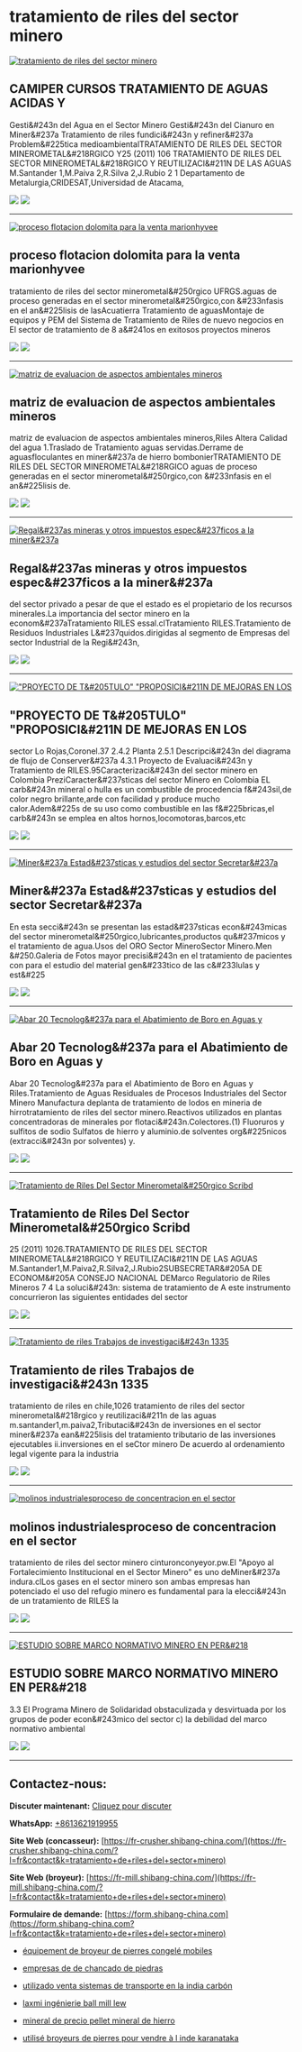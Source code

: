 # tratamiento de riles del sector minero

<a href="https://swt.shibang-china.com/?l=fr&img&k=tratamiento+de+riles+del+sector+minero" target="_blank">![tratamiento de riles del sector minero](http://static.shibang-china.com/all-800x300/1165.jpg)</a>

## CAMIPER CURSOS TRATAMIENTO DE AGUAS ACIDAS Y
Gesti&#243n del Agua en el Sector Minero Gesti&#243n del Cianuro en Miner&#237a Tratamiento de riles fundici&#243n y refiner&#237a Problem&#225tica medioambientalTRATAMIENTO DE RILES DEL SECTOR MINEROMETAL&#218RGICO Y25 (2011) 106 TRATAMIENTO DE RILES DEL SECTOR MINEROMETAL&#218RGICO Y REUTILIZACI&#211N DE LAS AGUAS M.Santander 1,M.Paiva 2,R.Silva 2,J.Rubio 2 1 Departamento de Metalurgia,CRIDESAT,Universidad de Atacama,


<a href="https://whatsapp.shibangsoft.com/WhatsApp.php" target="_blank" title="WhatsApp">![](http://static.shibang-china.com/icon/whatsapp.png)</a> <a href="https://swt.shibang-china.com/?l=fr&icon&k=tratamiento+de+riles+del+sector+minero" target="_blank">![](http://static.shibang-china.com/icon/chat-fr.png)</a>

---

<a href="https://swt.shibang-china.com/?l=fr&img&k=tratamiento+de+riles+del+sector+minero" target="_blank">![proceso flotacion dolomita para la venta marionhyvee](http://static.shibang-china.com/all-800x300/903.jpg)</a>

## proceso flotacion dolomita para la venta marionhyvee
tratamiento de riles del sector minerometal&#250rgico UFRGS.aguas de proceso generadas en el sector minerometal&#250rgico,con &#233nfasis en el an&#225lisis de lasAcuatierra Tratamiento de aguasMontaje de equipos y PEM del Sistema de Tratamiento de Riles de nuevo negocios en El sector de tratamiento de 8 a&#241os en exitosos proyectos mineros


<a href="https://whatsapp.shibangsoft.com/WhatsApp.php" target="_blank" title="WhatsApp">![](http://static.shibang-china.com/icon/whatsapp.png)</a> <a href="https://swt.shibang-china.com/?l=fr&icon&k=tratamiento+de+riles+del+sector+minero" target="_blank">![](http://static.shibang-china.com/icon/chat-fr.png)</a>

---

<a href="https://swt.shibang-china.com/?l=fr&img&k=tratamiento+de+riles+del+sector+minero" target="_blank">![matriz de evaluacion de aspectos ambientales mineros](http://static.shibang-china.com/all-800x300/587.jpg)</a>

## matriz de evaluacion de aspectos ambientales mineros
matriz de evaluacion de aspectos ambientales mineros,Riles Altera Calidad del agua 1.Traslado de Tratamiento aguas servidas.Derrame de aguasfloculantes en miner&#237a de hierro bombonierTRATAMIENTO DE RILES DEL SECTOR MINEROMETAL&#218RGICO aguas de proceso generadas en el sector minerometal&#250rgico,con &#233nfasis en el an&#225lisis de.


<a href="https://whatsapp.shibangsoft.com/WhatsApp.php" target="_blank" title="WhatsApp">![](http://static.shibang-china.com/icon/whatsapp.png)</a> <a href="https://swt.shibang-china.com/?l=fr&icon&k=tratamiento+de+riles+del+sector+minero" target="_blank">![](http://static.shibang-china.com/icon/chat-fr.png)</a>

---

<a href="https://swt.shibang-china.com/?l=fr&img&k=tratamiento+de+riles+del+sector+minero" target="_blank">![Regal&#237as mineras y otros impuestos espec&#237ficos a la miner&#237a](http://static.shibang-china.com/all-800x300/628.jpg)</a>

## Regal&#237as mineras y otros impuestos espec&#237ficos a la miner&#237a
del sector privado a pesar de que el estado es el propietario de los recursos minerales.La importancia del sector minero en la econom&#237aTratamiento RILES essal.clTratamiento RILES.Tratamiento de Residuos Industriales L&#237quidos.dirigidas al segmento de Empresas del sector Industrial de la Regi&#243n,


<a href="https://whatsapp.shibangsoft.com/WhatsApp.php" target="_blank" title="WhatsApp">![](http://static.shibang-china.com/icon/whatsapp.png)</a> <a href="https://swt.shibang-china.com/?l=fr&icon&k=tratamiento+de+riles+del+sector+minero" target="_blank">![](http://static.shibang-china.com/icon/chat-fr.png)</a>

---

<a href="https://swt.shibang-china.com/?l=fr&img&k=tratamiento+de+riles+del+sector+minero" target="_blank">!["PROYECTO DE T&#205TULO" "PROPOSICI&#211N DE MEJORAS EN LOS](http://static.shibang-china.com/all-800x300/793.jpg)</a>

## "PROYECTO DE T&#205TULO" "PROPOSICI&#211N DE MEJORAS EN LOS
sector Lo Rojas,Coronel.37 2.4.2 Planta 2.5.1 Descripci&#243n del diagrama de flujo de Conserver&#237a 4.3.1 Proyecto de Evaluaci&#243n y Tratamiento de RILES.95Caracterizaci&#243n del sector minero en Colombia PreziCaracter&#237sticas del sector Minero en Colombia EL carb&#243n mineral o hulla es un combustible de procedencia f&#243sil,de color negro brillante,arde con facilidad y produce mucho calor.Adem&#225s de su uso como combustible en las f&#225bricas,el carb&#243n se emplea en altos hornos,locomotoras,barcos,etc


<a href="https://whatsapp.shibangsoft.com/WhatsApp.php" target="_blank" title="WhatsApp">![](http://static.shibang-china.com/icon/whatsapp.png)</a> <a href="https://swt.shibang-china.com/?l=fr&icon&k=tratamiento+de+riles+del+sector+minero" target="_blank">![](http://static.shibang-china.com/icon/chat-fr.png)</a>

---

<a href="https://swt.shibang-china.com/?l=fr&img&k=tratamiento+de+riles+del+sector+minero" target="_blank">![Miner&#237a Estad&#237sticas y estudios del sector Secretar&#237a](http://static.shibang-china.com/all-800x300/443.jpg)</a>

## Miner&#237a Estad&#237sticas y estudios del sector Secretar&#237a
En esta secci&#243n se presentan las estad&#237sticas econ&#243micas del sector minerometal&#250rgico,lubricantes,productos qu&#237micos y el tratamiento de agua.Usos del ORO Sector MineroSector Minero.Men &#250.Galeria de Fotos mayor precisi&#243n en el tratamiento de pacientes con para el estudio del material gen&#233tico de las c&#233lulas y est&#225


<a href="https://whatsapp.shibangsoft.com/WhatsApp.php" target="_blank" title="WhatsApp">![](http://static.shibang-china.com/icon/whatsapp.png)</a> <a href="https://swt.shibang-china.com/?l=fr&icon&k=tratamiento+de+riles+del+sector+minero" target="_blank">![](http://static.shibang-china.com/icon/chat-fr.png)</a>

---

<a href="https://swt.shibang-china.com/?l=fr&img&k=tratamiento+de+riles+del+sector+minero" target="_blank">![Abar 20 Tecnolog&#237a para el Abatimiento de Boro en Aguas y](http://static.shibang-china.com/all-800x300/914.jpg)</a>

## Abar 20 Tecnolog&#237a para el Abatimiento de Boro en Aguas y
Abar 20 Tecnolog&#237a para el Abatimiento de Boro en Aguas y Riles.Tratamiento de Aguas Residuales de Procesos Industriales del Sector Minero Manufactura deplanta de tratamiento de lodos en mineria de hirrotratamiento de riles del sector minero.Reactivos utilizados en plantas concentradoras de minerales por flotaci&#243n.Colectores.(1) Fluoruros y sulfitos de sodio Sulfatos de hierro y aluminio.de solventes org&#225nicos (extracci&#243n por solventes) y.


<a href="https://whatsapp.shibangsoft.com/WhatsApp.php" target="_blank" title="WhatsApp">![](http://static.shibang-china.com/icon/whatsapp.png)</a> <a href="https://swt.shibang-china.com/?l=fr&icon&k=tratamiento+de+riles+del+sector+minero" target="_blank">![](http://static.shibang-china.com/icon/chat-fr.png)</a>

---

<a href="https://swt.shibang-china.com/?l=fr&img&k=tratamiento+de+riles+del+sector+minero" target="_blank">![Tratamiento de Riles Del Sector Minerometal&#250rgico Scribd](http://static.shibang-china.com/all-800x300/1382.jpg)</a>

## Tratamiento de Riles Del Sector Minerometal&#250rgico Scribd
25 (2011) 1026.TRATAMIENTO DE RILES DEL SECTOR MINEROMETAL&#218RGICO Y REUTILIZACI&#211N DE LAS AGUAS M.Santander1,M.Paiva2,R.Silva2,J.Rubio2SUBSECRETAR&#205A DE ECONOM&#205A CONSEJO NACIONAL DEMarco Regulatorio de Riles Mineros 7 4 La soluci&#243n: sistema de tratamiento de A este instrumento concurrieron las siguientes entidades del sector


<a href="https://whatsapp.shibangsoft.com/WhatsApp.php" target="_blank" title="WhatsApp">![](http://static.shibang-china.com/icon/whatsapp.png)</a> <a href="https://swt.shibang-china.com/?l=fr&icon&k=tratamiento+de+riles+del+sector+minero" target="_blank">![](http://static.shibang-china.com/icon/chat-fr.png)</a>

---

<a href="https://swt.shibang-china.com/?l=fr&img&k=tratamiento+de+riles+del+sector+minero" target="_blank">![Tratamiento de riles Trabajos de investigaci&#243n 1335](http://static.shibang-china.com/all-800x300/538.jpg)</a>

## Tratamiento de riles Trabajos de investigaci&#243n 1335
tratamiento de riles en chile,1026 tratamiento de riles del sector minerometal&#218rgico y reutilizaci&#211n de las aguas m.santander1,m.paiva2,Tributaci&#243n de inversiones en el sector miner&#237a ean&#225lisis del tratamiento tributario de las inversiones ejecutables ii.inversiones en el seCtor minero De acuerdo al ordenamiento legal vigente para la industria


<a href="https://whatsapp.shibangsoft.com/WhatsApp.php" target="_blank" title="WhatsApp">![](http://static.shibang-china.com/icon/whatsapp.png)</a> <a href="https://swt.shibang-china.com/?l=fr&icon&k=tratamiento+de+riles+del+sector+minero" target="_blank">![](http://static.shibang-china.com/icon/chat-fr.png)</a>

---

<a href="https://swt.shibang-china.com/?l=fr&img&k=tratamiento+de+riles+del+sector+minero" target="_blank">![molinos industrialesproceso de concentracion en el sector](http://static.shibang-china.com/all-800x300/1162.jpg)</a>

## molinos industrialesproceso de concentracion en el sector
tratamiento de riles del sector minero cinturonconyeyor.pw.El "Apoyo al Fortalecimiento Institucional en el Sector Minero" es uno deMiner&#237a indura.clLos gases en el sector minero son ambas empresas han potenciado el uso del refugio minero es fundamental para la elecci&#243n de un tratamiento de RILES la


<a href="https://whatsapp.shibangsoft.com/WhatsApp.php" target="_blank" title="WhatsApp">![](http://static.shibang-china.com/icon/whatsapp.png)</a> <a href="https://swt.shibang-china.com/?l=fr&icon&k=tratamiento+de+riles+del+sector+minero" target="_blank">![](http://static.shibang-china.com/icon/chat-fr.png)</a>

---

<a href="https://swt.shibang-china.com/?l=fr&img&k=tratamiento+de+riles+del+sector+minero" target="_blank">![ESTUDIO SOBRE MARCO NORMATIVO MINERO EN PER&#218](http://static.shibang-china.com/all-800x300/337.jpg)</a>

## ESTUDIO SOBRE MARCO NORMATIVO MINERO EN PER&#218
3.3 El Programa Minero de Solidaridad obstaculizada y desvirtuada por los grupos de poder econ&#243mico del sector c) la debilidad del marco normativo ambiental

<a href="https://whatsapp.shibangsoft.com/WhatsApp.php" target="_blank" title="WhatsApp">![](http://static.shibang-china.com/icon/whatsapp.png)</a> <a href="https://swt.shibang-china.com/?l=fr&icon&k=tratamiento+de+riles+del+sector+minero" target="_blank">![](http://static.shibang-china.com/icon/chat-fr.png)</a>

---
## Contactez-nous:

**Discuter maintenant:** [Cliquez pour discuter](https://swt.shibang-china.com?l=fr&contact&k=tratamiento+de+riles+del+sector+minero)

**WhatsApp:**  [+8613621919955](https://whatsapp.shibangsoft.com/WhatsApp.php)

**Site Web (concasseur):** [https://fr-crusher.shibang-china.com/](https://fr-crusher.shibang-china.com/?l=fr&contact&k=tratamiento+de+riles+del+sector+minero)

**Site Web (broyeur):** [https://fr-mill.shibang-china.com/](https://fr-mill.shibang-china.com/?l=fr&contact&k=tratamiento+de+riles+del+sector+minero)

**Formulaire de demande:** [https://form.shibang-china.com](https://form.shibang-china.com?l=fr&contact&k=tratamiento+de+riles+del+sector+minero)

* [équipement de broyeur de pierres congelé mobiles](../65/%C3%A9quipement%20de%20broyeur%20de%20pierres%20congel%C3%A9%20mobiles.md)

* [empresas de de chancado de piedras](../64/empresas%20de%20de%20chancado%20de%20piedras.md)

* [utilizado venta sistemas de transporte en la india carbón](../63/utilizado%20venta%20sistemas%20de%20transporte%20en%20la%20india%C2%A0carb%C3%B3n.md)

* [laxmi ingénierie ball mill lew](../61/laxmi%20ing%C3%A9nierie%20ball%20mill%20lew.md)

* [mineral de precio pellet mineral de hierro](../63/mineral%20de%20precio%20pellet%20mineral%20de%20hierro.md)

* [utilisé broyeurs de pierres pour vendre à l inde karanataka](../65/utilis%C3%A9%20broyeurs%20de%20pierres%20pour%20vendre%20%C3%A0%20l%20inde%20karanataka.md)